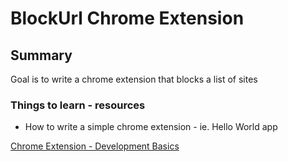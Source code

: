 # BlockUrl Chrome Extension

## Summary
Goal is to write a chrome extension that blocks a list of sites

### Things to learn - resources

- How to write a simple chrome extension - ie. Hello World app

[Chrome Extension - Development Basics](https://developer.chrome.com/docs/extensions/mv3/getstarted/development-basics/)